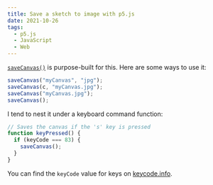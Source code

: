 ```yaml
---
title: Save a sketch to image with p5.js
date: 2021-10-26
tags:
  - p5.js
  - JavaScript
  - Web
---
```


[`saveCanvas()`](https://p5js.org/reference/#/p5/saveCanvas) is purpose-built for this. Here are some ways to use it:

```js
saveCanvas("myCanvas", "jpg");
saveCanvas(c, "myCanvas.jpg");
saveCanvas("myCanvas.jpg");
saveCanvas();
```

I tend to nest it under a keyboard command function:

```js
// Saves the canvas if the 's' key is pressed
function keyPressed() {
  if (keyCode === 83) {
    saveCanvas();
  }
}
```

You can find the `keyCode` value for keys on [keycode.info](https://keycode.info).
